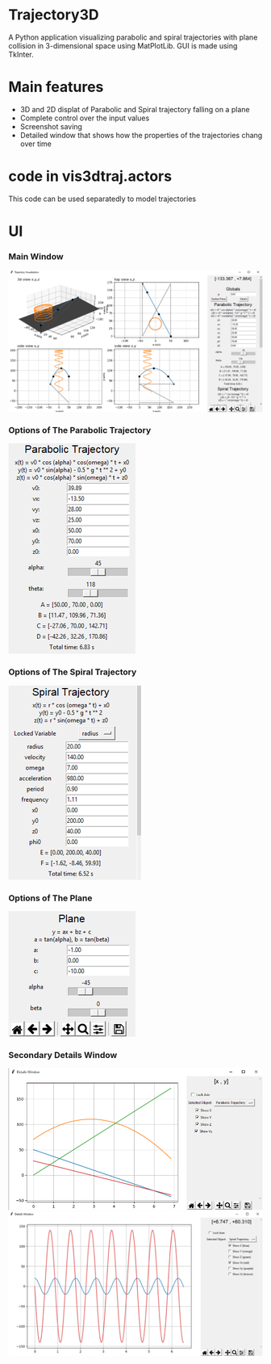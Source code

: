 # Trajectory3D
A Python application visualizing parabolic and spiral trajectories with plane collision in 3-dimensional space using MatPlotLib. GUI is made using TkInter.

# Main features

* 3D and 2D displat of Parabolic and Spiral trajectory falling on a plane
* Complete control over the input values
* Screenshot saving
* Detailed window that shows how the properties of the trajectories chang over time

# code in vis3dtraj.actors
This code can be used  separatedly to model trajectories

# UI

### Main Window

![picture alt](https://raw.githubusercontent.com/SheepooX/Trajectory3D/master/screenshots/displays.png)

### Options of The Parabolic Trajectory

![picture alt](https://raw.githubusercontent.com/SheepooX/Trajectory3D/master/screenshots/parabolic_ui.png)

### Options of The Spiral Trajectory

![picture alt](https://raw.githubusercontent.com/SheepooX/Trajectory3D/master/screenshots/spiral_ui.png)

### Options of The Plane

![picture alt](https://raw.githubusercontent.com/SheepooX/Trajectory3D/master/screenshots/plane_ui.png)

### Secondary Details Window

![picture alt](https://raw.githubusercontent.com/SheepooX/Trajectory3D/master/screenshots/second_window1.png)
![picture alt](https://raw.githubusercontent.com/SheepooX/Trajectory3D/master/screenshots/second_window2.png)
